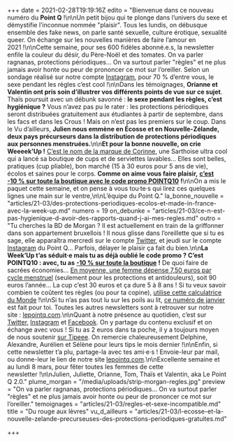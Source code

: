 +++
date = 2021-02-28T19:19:16Z
edito = "Bienvenue dans ce nouveau numéro du **Point Q**&nbsp;!\n\nUn petit bijou qui te plonge dans l’univers du sexe et démystifie l’inconnue nommée \"plaisir\". Tous les lundis, on débusque ensemble des fake news, on parle santé sexuelle, culture érotique, sexualité queer. On échange sur les nouvelles manières de faire l’amour en 2021&nbsp;!\n\nCette semaine, pour ses 600 fidèles abonné.e.s, la newsletter enfile la couleur du désir, du Père-Noël et des tomates. On va parler ragnanas, protections périodiques... On va surtout parler \"règles\" et ne plus jamais avoir honte ou peur de prononcer ce mot sur l’oreiller. Selon un sondage réalisé sur notre compte [Instagram](https://www.instagram.com/lepoint.q/), pour 70&nbsp;% d’entre vous, le sexe pendant les règles c’est cool&nbsp;!\n\nDans les témoignages, **Orianne et Valentin ont pris soin d’illustrer vos différents points de vue sur ce sujet**. Thaïs poursuit avec un débunk savonné&nbsp;: **le sexe pendant les règles, c’est hygiénique&nbsp;?** Vous n’avez pas pu le rater&nbsp;: les protections périodiques seront distribuées gratuitement aux étudiantes à partir de septembre, dans les facs et dans les Crous&nbsp;! Mais on n’est pas les premiers sur le coup. Dans le Vu d’ailleurs, **Julien nous emmène en Écosse et en Nouvelle-Zélande, deux pays précurseurs dans la distribution de protections périodiques aux personnes menstruées.**\n\n**Et pour la bonne nouvelle, on crie Weeeek’Up&nbsp;!** [C’est le nom de la marque de Corinne](https://laweekup.com), une Sarthoise ultra cool qui a lancé sa boutique de cups et de serviettes lavables... Elles sont belles, pratiques (cup pliable), bon marché (15 à 30 euros pour 5 ans de vie), écolos et saines pour le corps. **Comme on aime vous faire plaisir,** [**c’est -10&nbsp;% sur toute la boutique avec le code promo POINTQ10**](https://laweekup.com/shop/) **!**\n\nOn a mis le paquet cette semaine, et on pense à vous tou·te·s qui lirez ces quelques lignes une main sur le ventre,\n\nL’équipe du Point Q."
la_bonne_nouvelle = "articles/21-03/des-protections-periodiques-ecolos-et-made-in-france-avec-la-week-up.md"
numero = 19
on_debunke = "articles/21-03/ce-n-est-pas-hygienique-d-avoir-des-rapports-quand-j-ai-mes-regles.md"
outro = "Tu cherches la BD de Morgan&nbsp;? Il est actuellement en train de la griffonner dans son appartement bruxellois&nbsp;! Il nous glisse dans l’oreillette que si tu es sage, elle apparaîtra mercredi sur le compte [Twitter](https://twitter.com/LePointQ), et jeudi sur le compte [Instagram](https://www.instagram.com/lepoint.q/) du Point Q... Parfois, délayer le plaisir ça fait du bien.\n\n**La Week’Up t’as séduit·e mais tu as déjà oublié le code promo&nbsp;? C’est POINTQ10&nbsp;: avec, tu as** [**-10&nbsp;% sur toute la boutique**](https://laweekup.com/shop/) **!** De quoi faire de sacrées économies... [En moyenne, une femme dépense 7,50 euros par cycle menstruel](https://www.lemonde.fr/les-decodeurs/article/2019/07/02/precarite-menstruelle-combien-coutent-ses-regles-dans-la-vie-d-une-femme_5484140_4355770.html) (seulement pour les protections et antidouleurs), soit 90 euros l’année... La cup c’est 30 euros et ça dure 5 à 8 ans&nbsp;! Si tu veux savoir combien te coûtent tes règles (ou pour ta copine), [utilise cette calculatrice du Monde](https://www.lemonde.fr/les-decodeurs/article/2019/07/02/precarite-menstruelle-combien-coutent-ses-regles-dans-la-vie-d-une-femme_5484140_4355770.html)&nbsp;!\n\nSi tu n’as pas tout lu sur les poils au lit, [ce numéro de janvier](https://lepointq.com/newsletters/2021-a-poil/) est fait pour toi. Toutes les autres newsletters sont à retrouver sur notre site&nbsp;: [lepointq.com](https://lepointq.com/newsletters/).\n\nQuant à notre présence au quotidien, c’est sur [Twitter,](https://twitter.com/LePointQ) [Instagram](https://www.instagram.com/lepoint.q/) et [Facebook](https://www.facebook.com/lepointq.news). On y partage du contenu exclusif et on échange avec vous&nbsp;! Si tu as 2 euros dans ta poche, il y a toujours moyen de nous soutenir [sur Tipeee](https://fr.tipeee.com/le-point-q). On remercie chaleureusement Delphine, Alexandre, Aurélien et Sélène pour leurs tips le mois dernier&nbsp;!\n\nEnfin, si cette newsletter t’a plu, partage-la avec tes ami·e·s&nbsp;! Envoie-leur par mail, ou donne-leur le lien de notre site [lepointq.com](https://lepointq.com).\n\nExcellente semaine et au lundi 8 mars, pour fêter toutes les femmes de cette newsletter&nbsp;!\n\nJulien, Juliette, Orianne, Tom, Thaïs et Valentin, aka Le Point Q 2.0."
plume_morgan = "/media/uploads/strip-morgan-regles.jpg"
preview = "On va parler ragnanas, protections périodiques... On va surtout parler \"règles\" et ne plus jamais avoir honte ou peur de prononcer ce mot sur l’oreiller."
temoignages = "articles/21-03/regles-et-sexe-incompatible.md"
title = "Du rouge aux lèvres"
vu_d_ailleurs = "articles/21-03/l-ecosse-et-la-nouvelle-zelande-precurseuses-des-protections-periodiques-gratuites.md"

+++

